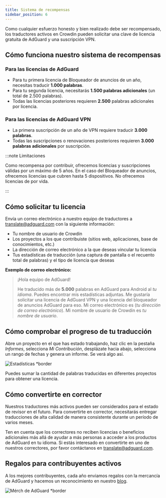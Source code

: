 ```yaml
---
title: Sistema de recompensas
sidebar_position: 6
---
```


Como cualquier esfuerzo honesto y bien realizado debe ser recompensado, los traductores activos en Crowdin pueden solicitar una clave de licencia gratuita de AdGuard y una suscripción VPN.

## Cómo funciona nuestro sistema de recompensas

### Para las licencias de AdGuard

- Para tu primera licencia de Bloqueador de anuncios de un año, necesitas traducir **1.000 palabras**.
- Para tu segunda licencia, necesitarás **1.500 palabras adicionales** (un total de 2.500 palabras).
- Todas las licencias posteriores requieren **2.500** palabras adicionales por licencia.

### Para las licencias de AdGuard VPN

- La primera suscripción de un año de VPN requiere traducir **3.000 palabras**.
- Todas las suscripciones o renovaciones posteriores requieren **3.000 palabras adicionales** por suscripción.

:::note Limitaciones

Como recompensa por contribuir, ofrecemos licencias y suscripciones válidas por un máximo de 5 años. En el caso del Bloqueador de anuncios, ofrecemos licencias que cubren hasta 5 dispositivos. No ofrecemos licencias de por vida.

:::

## Cómo solicitar tu licencia

Envía un correo electrónico a nuestro equipo de traductores a [translate@adguard.com](mailto:translate@adguard.com) con la siguiente información:

- Tu nombre de usuario de Crowdin
- Los proyectos a los que contribuiste (sitios web, aplicaciones, base de conocimientos, etc.)
- La dirección de correo electrónico a la que deseas vincular tu licencia
- Tus estadísticas de traducción (una captura de pantalla o el recuento total de palabras) y el tipo de licencia que deseas

**Exemplo de correo electrónico:**

> ¡Hola equipo de AdGuard!
> 
> He traducido más de **5.000** palabras en AdGuard para Android al *tu idioma*. Puedes encontrar mis estadísticas adjuntas. Me gustaría solicitar una licencia de AdGuard VPN y una licencia del bloqueador de anuncios AdGuard para eso. Mi correo electrónico es (*tu dirección de correo electrónico*). Mi nombre de usuario de Crowdin es *tu nombre de usuario*.

## Cómo comprobar el progreso de tu traducción

Abre un proyecto en el que has estado trabajando, haz clic en la pestaña *Informes*, selecciona *Mi Contribución*, desplázate hacia abajo, selecciona un rango de fechas y genera un informe. Se verá algo así.

![Estadísticas *border](https://cdn.adtidy.org/content/kb/ad_blocker/miscellaneous/adguard_translations/statistics.png)

Puedes sumar la cantidad de palabras traducidas en diferentes proyectos para obtener una licencia.

## Cómo convertirte en corrector

Nuestros traductores más activos pueden ser considerados para el estado de revisor en el futuro. Para convertirte en corrector, necesitarás entregar traducciones de alta calidad de manera consistente durante un período de varios meses.

Ten en cuenta que los correctores no reciben licencias o beneficios adicionales más allá de ayudar a más personas a acceder a los productos de AdGuard en tu idioma. Si estás interesado en convertirte en uno de nuestros correctores, por favor contáctanos en [translate@adguard.com](mailto:translate@adguard.com).

## Regalos para contribuyentes activos

A los mejores contribuyentes, cada año enviamos regalos con la mercancía de AdGuard y hacemos un reconocimiento en nuestro [blog](https://adguard.com/en/blog/best-contributors-2023.html).

![Mérch de AdGuard *border](https://cdn.adguard.com/public/Adguard/Blog/presents.png)
